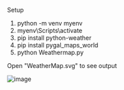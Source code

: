 
Setup

1. python -m venv myenv
2. myenv\Scripts\activate
3. pip install python-weather
4. pip install pygal_maps_world   
5. python Weathermap.py

Open "WeatherMap.svg" to see output

![image](https://github.com/user-attachments/assets/a2040f8f-7b46-4cb3-8a44-24c4e661a834)
